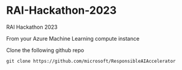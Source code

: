 # RAI-Hackathon-2023
RAI Hackathon 2023

From your Azure Machine Learning compute instance 

Clone the following github repo 
```
git clone https://github.com/microsoft/ResponsibleAIAccelerator
```
